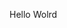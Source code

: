 Hello Wolrd




















































































































































































































































































































































































































































































































































































































































































































































































































































































































































































































































































































































































































































































































































































































































































































































































































































































































































































































































































































































































































































































































































































































































































































































































































































































































































































































































































































































































































































































































































































































































































































































































































































































































































































































































































































































































































































































































































































































































































































































































































































































































































































































































































































































































































































































































































































































































































































































































































































































































































































































































































































































































































































































































































































































































































